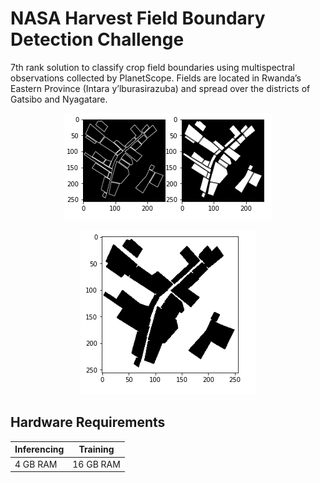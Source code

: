 # NASA Harvest Field Boundary Detection Challenge

7th rank solution to classify crop field boundaries using multispectral observations collected by PlanetScope. Fields are located in Rwanda’s Eastern Province (Intara y’lburasirazuba) and spread over the districts of Gatsibo and Nyagatare. 

<p align="center">
  <img src=images/fileds2.PNG alt="Fileds">
</p>


<p align="center">
  <img src=images/fileds1.PNG alt="Fileds">
</p>


## Hardware Requirements

|Inferencing|Training|
|-----------|--------|
|4 GB RAM | 16 GB RAM|
